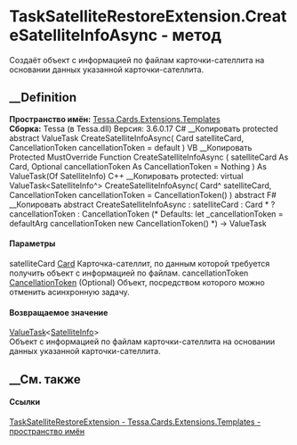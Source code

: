 # TaskSatelliteRestoreExtension.CreateSatelliteInfoAsync - метод
Создаёт объект с информацией по файлам карточки-сателлита на основании данных
указанной карточки-сателлита.
## __Definition
 **Пространство имён:**
[Tessa.Cards.Extensions.Templates](N_Tessa_Cards_Extensions_Templates.htm)  
 **Сборка:** Tessa (в Tessa.dll) Версия: 3.6.0.17
C# __Копировать
     protected abstract ValueTask<SatelliteInfo> CreateSatelliteInfoAsync(
    	Card satelliteCard,
    	CancellationToken cancellationToken = default
    )
VB __Копировать
     Protected MustOverride Function CreateSatelliteInfoAsync ( 
    	satelliteCard As Card,
    	Optional cancellationToken As CancellationToken = Nothing
    ) As ValueTask(Of SatelliteInfo)
C++ __Копировать
     protected:
    virtual ValueTask<SatelliteInfo^> CreateSatelliteInfoAsync(
    	Card^ satelliteCard, 
    	CancellationToken cancellationToken = CancellationToken()
    ) abstract
F# __Копировать
     abstract CreateSatelliteInfoAsync : 
            satelliteCard : Card * 
            ?cancellationToken : CancellationToken 
    (* Defaults:
            let _cancellationToken = defaultArg cancellationToken new CancellationToken()
    *)
    -> ValueTask<SatelliteInfo> 
#### Параметры
satelliteCard [Card](T_Tessa_Cards_Card.htm)
     Карточка-сателлит, по данным которой требуется получить объект с информацией по файлам. 
cancellationToken
[CancellationToken](https://learn.microsoft.com/dotnet/api/system.threading.cancellationtoken)
(Optional)
    Объект, посредством которого можно отменить асинхронную задачу.
#### Возвращаемое значение
[ValueTask](https://learn.microsoft.com/dotnet/api/system.threading.tasks.valuetask-1)<[SatelliteInfo](T_Tessa_Cards_Extensions_Templates_SatelliteInfo.htm)>  
Объект с информацией по файлам карточки-сателлита на основании данных
указанной карточки-сателлита.
## __См. также
#### Ссылки
[TaskSatelliteRestoreExtension -
](T_Tessa_Cards_Extensions_Templates_TaskSatelliteRestoreExtension.htm)
[Tessa.Cards.Extensions.Templates - пространство
имён](N_Tessa_Cards_Extensions_Templates.htm)
